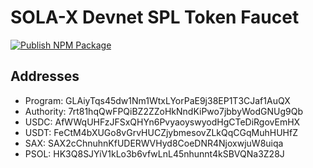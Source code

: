 # SOLA-X Devnet SPL Token Faucet

[![Publish NPM Package](https://github.com/solaxlabs/spl-faucet/actions/workflows/package.yml/badge.svg)](https://github.com/solaxlabs/spl-faucet/actions/workflows/package.yml)

## Addresses

- Program: GLAiyTqs45dw1Nm1WtxLYorPaE9j38EP1T3CJaf1AuQX
- Authority: 7rt81hqQwFPQiBZ2ZZoHkNndKiPwo7jbbyWodGNUg9Qb
- USDC: AfWWqUHFzJFSxQHYn6PvyaoyswyodHgCTeDiRgovEmHX
- USDT: FeCtM4bXUGo8vGrvHUCZjybmesovZLkQqCGqMuhHUHfZ
- SAX: SAX2cChnuhnKfUDERWVHyd8CoeDNR4NjoxwjuW8uiqa
- PSOL: HK3Q8SJYiV1kLo3b6vfwLnL45nhunnt4kSBVQNa3Z28J
